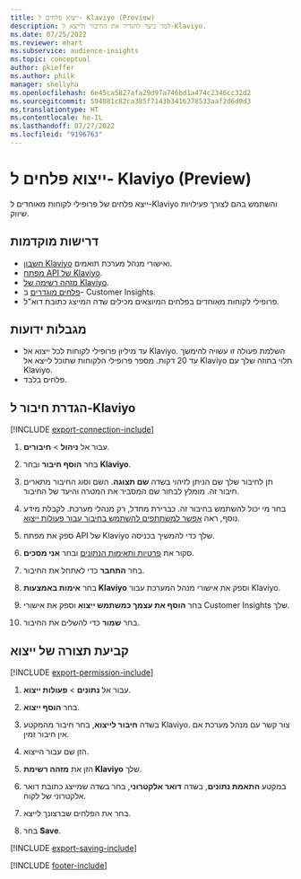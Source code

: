 ```yaml
---
title: ייצוא פלחים ל- Klaviyo ‏(Preview)
description: למד כיצד להגדיר את החיבור ולייצא ל-Klaviyo.
ms.date: 07/25/2022
ms.reviewer: mhart
ms.subservice: audience-insights
ms.topic: conceptual
author: pkieffer
ms.author: philk
manager: shellyha
ms.openlocfilehash: 6e45ca5827afa29d97a746bd1a474c2346cc32d2
ms.sourcegitcommit: 594081c82ca385f7143b3416378533aaf2d6d0d3
ms.translationtype: HT
ms.contentlocale: he-IL
ms.lasthandoff: 07/27/2022
ms.locfileid: "9196763"
---
```

# <a name="export-segments-to-klaviyo-preview"></a>ייצוא פלחים ל- Klaviyo ‏(Preview)

ייצא פלחים של פרופילי לקוחות מאוחדים ל-Klaviyo והשתמש בהם לצורך פעילויות שיווק.

## <a name="prerequisites"></a>‏‫דרישות מוקדמות‬

- [חשבון Klaviyo](https://www.klaviyo.com/) ואישורי מנהל מערכת תואמים.
- [מפתח API של Klaviyo](https://help.klaviyo.com/hc/articles/115005062267-How-to-Manage-Your-Account-s-API-Keys).
- [מזהה רשימה של Klaviyo](https://help.klaviyo.com/hc/articles/115005078647-How-to-Find-a-List-ID).
- [פלחים מוגדרים](segments.md) ב- Customer Insights.
- פרופילי לקוחות מאוחדים בפלחים המיוצאים מכילים שדה המייצג כתובת דוא"ל.

## <a name="known-limitations"></a>‏‫מגבלות ידועות‬

- עד מיליון פרופילי לקוחות לכל ייצוא אל Klaviyo. השלמת פעולה זו עשויה להימשך עד 20 דקות. מספר פרופילי הלקוחות שתוכל לייצא אל Klaviyo תלוי בחוזה שלך עם Klaviyo.
- פלחים בלבד.

## <a name="set-up-connection-to-klaviyo"></a>הגדרת חיבור ל-Klaviyo

[!INCLUDE [export-connection-include](includes/export-connection-admn.md)]

1. עבור אל **ניהול** > **חיבורים**.

1. בחר **הוסף חיבור** ובחר **Klaviyo**.

1. תן לחיבור שלך שם הניתן לזיהוי בשדה **שם תצוגה**. השם וסוג החיבור מתארים חיבור זה. מומלץ לבחור שם המסביר את המטרה והיעד של החיבור.

1. בחר מי יכול להשתמש בחיבור זה. כברירת מחדל, רק מנהלי מערכת. לקבלת מידע נוסף, ראה [אפשר למשתתפים להשתמש בחיבור עבור פעולות ייצוא](connections.md#allow-contributors-to-use-a-connection-for-exports).

1. ספק את מפתח API של Klaviyo שלך כדי להמשיך בכניסה.

1. סקור את [פרטיות ותאימות הנתונים](connections.md#data-privacy-and-compliance) ובחר **אני מסכים**.

1. בחר **התחבר** כדי לאתחל את החיבור.

1. בחר **אימות באמצעות Klaviyo** וספק את אישורי מנהל המערכת עבור Klaviyo.

1. בחר **הוסף את עצמך כמשתמש ייצוא** וספק את אישורי Customer Insights שלך.

1. בחר **שמור** כדי להשלים את החיבור.

## <a name="configure-an-export"></a>קביעת תצורה של ייצוא

[!INCLUDE [export-permission-include](includes/export-permission.md)]

1. עבור אל **נתונים** > **פעולות ייצוא**.

1. בחר **הוסף ייצוא**.

1. בשדה **חיבור לייצוא**, בחר חיבור מהמקטע Klaviyo. צור קשר עם מנהל מערכת אם אין חיבור זמין.

1. הזן שם עבור הייצוא.

1. הזן את **מזהה רשימת Klaviyo** שלך.

1. במקטע **התאמת נתונים**, בשדה **דואר אלקטרוני**, בחר בשדה שמייצג כתובת דואר אלקטרוני של לקוח.

1. בחר את הפלחים שברצונך לייצא.

1. בחר **Save**.

[!INCLUDE [export-saving-include](includes/export-saving.md)]

[!INCLUDE [footer-include](includes/footer-banner.md)]
